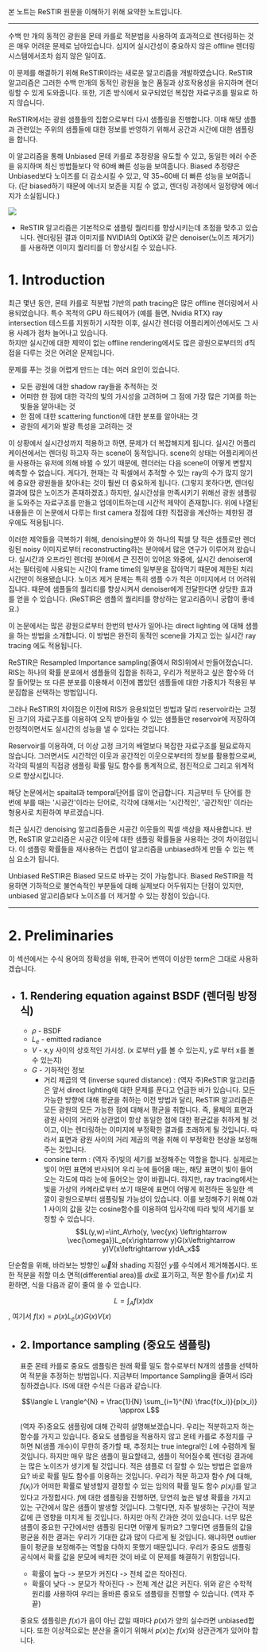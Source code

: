 
본 노트는 ReSTIR 원문을 이해하기 위해 요약한 노트입니다.

---

수백 만 개의 동적인 광원을 몬테 카를로 적분법을 사용하여 효과적으로 렌더링하는 것은 매우 어려운 문제로 남아있습니다.
심지어 실시간성이 중요하지 않은 offline 렌더링 시스템에서조차 쉽지 않은 일이죠.

이 문제를 해결하기 위해 ReSTIR이라는 새로운 알고리즘을 개발하였습니다.
ReSTIR 알고리즘은 그러한 수백 만개의 동적인 광원을 높은 품질과 상호작용성을 유지하며 렌더링할 수 있게 도와줍니다.
또한, 기존 방식에서 요구되었던 복잡한 자료구조를 필요로 하지 않습니다.

ReSTIR에서는 광원 샘플들의 집합으로부터 다시 샘플링을 진행합니다.
이때 해당 샘플과 관련있는 주위의 샘플들에 대한 정보를 반영하기 위해서 공간과 시간에 대한 샘플링을 합니다.

이 알고리즘을 통해 Unbiased 몬테 카를로 추정량을 유도할 수 있고, 동일한 에러 수준을 유지하며 최신 방법들보다 약 60배 빠른 성능을 보여줍니다.
Biased 추정량은 Unbiased보다 노이즈를 더 감소시킬 수 있고, 약 35~60배 더 빠른 성능을 보여줍니다. (단 biased하기 때문에 에너지 보존을 지킬 수 없고, 렌더링 과정에서 일정량에 에너지가 소실됩니다.)

![](../../../../images/Pasted%20image%2020240603221243.png)
- ReSTIR 알고리즘은 기본적으로 샘플링 퀄리티를 향상시키는데 초점을 맞추고 있습니다. 렌더링된 결과 이미지를 NVIDIA의 OptiX와 같은 denoiser(노이즈 제거기)를 사용하면 이미지 퀄리티를 더 향상시킬 수 있습니다.

# 1. Introduction

최근 몇년 동안, 몬테 카를로 적분법 기반의 path tracing은 많은 offline 렌더링에서 사용되었습니다. 
특수 목적의 GPU 하드웨어가 (예를 들면, Nvidia RTX) ray intersection 테스트를 지원하기 시작한 이후, 실시간 렌더링 어플리케이션에서도 그 사용 사례가 점차 늘어나고 있습니다.  
하지만 실시간에 대한 제약이 없는 offline rendering에서도 많은 광원으로부터의 d직접을 다루는 것은 어려운 문제입니다. 
 
문제를 푸는 것을 어렵게 만드는 데는 여러 요인이 있습니다.
  - 모든 광원에 대한 shadow ray들을 추적하는 것
  - 어떠한 한 점에 대한 각각의 빛의 가시성을 고려하며 그 점에 가장 많은 기여를 하는 빛들을 알아내는 것
  - 한 점에 대한 scattering function에 대한 분포를 알아내는 것
  - 광원의 세기와 발광 특성을 고려하는 것

이 상황에서 실시간성까지 적용하고 하면, 문제가 더 복잡해지게 됩니다. 
실시간 어플리케이션에서는 렌더링 하고자 하는 scene이 동적입니다. scene의 상태는 어플리케이션을 사용하는 유저에 의해 바뀔 수 있기 때문에, 렌더러는 다음 scene이 어떻게 변할지 예측할 수 없습니다.
게다가, 현재는 각 픽셀에서 추적할 수 있는 ray의 수가 많지 않기에 중요한 광원들을 찾아내는 것이 훨씬 더 중요하게 됩니다. (그렇지 못하다면, 렌더링 결과에 많은 노이즈가 존재하겠죠.)
하지만, 실시간성을 만족시키기 위해선 광원 샘플링을 도와주는 자료구조를 만들고 업데이트하는데 시간적 제약이 존재합니다.
위에 나열된 내용들은 이 논문에서 다루는 first camera 정점에 대한 직접광을 계산하는 제한된 경우에도 적용됩니다.

이러한 제약들을 극복하기 위해, denoising분야 와 하나의 픽셀 당 적은 샘플로만 렌더링된 noisy 이미지로부터 reconstructing하는 분야에서 많은 연구가 이루어져 왔습니다. 
실시간과 오프라인 렌더링 분야에서 큰 진전이 있어온 와중에, 실시간 denoiser에서는 필터링에 사용되는 시간이 frame time의 일부분을 잡아먹기 때문에 제한된 처리 시간만이 허용됐습니다. 
노이즈 제거 문제는 특히 샘플 수가 적은 이미지에서 더 어려워집니다. 때문에 샘플들의 퀄리티를 향상시켜서 denoiser에게 전달한다면 상당한 효과를 얻을 수 있습니다. (ReSTIR은 샘플의 퀄리티를 향상하는 알고리즘이니 궁합이 좋네요.)

이 논문에서는 많은 광원으로부터 한번의 반사가 일어나는 direct lighting 에 대해 샘플을 하는 방법을 소개합니다. 이 방법은 완전히 동적인 scene을 가지고 있는 실시간 ray tracing 에도 적용됩니다.

ReSTIR은 Resampled Importance sampling(줄여서 RIS)위에서 만들어졌습니다. 
RIS는 하나의 확률 분포에서 샘플들의 집합을 취하고, 우리가 적분하고 싶은 함수와 더 잘 들어맞는 또 다른 분포를 이용해서 이전에 뽑았던 샘플들에 대한 가중치가 적용된 부분집합을 선택하는 방법입니다.

그러나 ReSTIR의 차이점은 이전에 RIS가 응용되었던 방법과 달리 reservoir라는 고정된 크기의 자료구조를 이용하여 오직 받아들일 수 있는 샘플들만 reservoir에 저장하여 안정적이면서도 실시간의 성능을 낼 수 있다는 것입니다.

Reservoir를 이용하여, 더 이상 고정 크기의 배열보다 복잡한 자료구조를 필요로하지 않습니다. 그러면서도 시간적인 이웃과 공간적인 이웃으로부터의 정보를 활용함으로써, 각각의 픽셀의 직접광 샘플링 확률 밀도 함수를 통계적으로, 점진적으로 그리고 위계적으로 향상시킵니다.

해당 논문에서는 spaital과 temporal단어를 많이 언급합니다. 지금부터 두 단어를 한 번에 부를 때는 '시공간'이라는 단어로, 각각에 대해서는 '시간적인', '공간적인' 이라는 형용사로 치환하여 부르겠습니다.

최근 실시간 denoising 알고리즘들은 시공간 이웃들의 픽셀 색상을 재사용합니다. 반면, ReSTIR 알고리즘은 시공간 이웃에 대한 샘플링 확률들을 사용하는 것이 차이점입니다. 이 샘플링 확률들을 재사용하는 컨셉이 알고리즘을 unbiased하게 만들 수 있는 핵심 요소가 됩니다.

Unbiased ReSTIR은 Biased 모드로 바꾸는 것이 가능합니다. Biased ReSTIR을 적용하면 기하적으로 불연속적인 부분들에 대해 실제보다 어두워지는 단점이 있지만, unbiased 알고리즘보다 노이즈를 더 제거할 수 있는 장점이 있습니다.


---
# 2. Preliminaries

이 섹션에서는 수식 용어의 정확성을 위해, 한국어 번역이 이상한 term은 그대로 사용하겠습니다.

- ## 1. Rendering equation against BSDF (렌더링 방정식)
	- $\rho$ - BSDF 
	- $L_e$ - emitted radiance
	- $V$ - x,y 사이의 상호적인 가시성. (x 로부터 y를 볼 수 있는지, y로 부터 x를 볼 수 있는지)
	- $G$ - 기하적인 정보 
		- 거리 제곱의 역 (inverse squred distance) :
		  (역자 주)ReSTIR 알고리즘은 앞서 direct lighting에 대한 문제를 푼다고 언급한 바가 있습니다. 모든 가능한 방향에 대해 평균을 취하는 이전 방법과 달리, ReSTIR 알고리즘은 모든 광원의 모든 가능한 점에 대해서 평균을 취합니다. 
		  즉, 물체의 표면과 광원 사이의 거리와 상관없이 항상 동일한 점에 대한 평균값을 취하게 될 것이고, 이는 렌더링하는 이미지에 부정확한 결과를 초래하게 될 것입니다. 
		   따라서 표면과 광원 사이의 거리 제곱의 역을 취해 이 부정확한 현상을 보정해주는 것입니다.
		- consine term : (역자 주)빛의 세기를 보정해주는 역할을 합니다. 실제로는 빛이 어떤 표면에 반사되어 우리 눈에 들어올 때는, 해당 표면이 빛이 들어오는 각도에 따라 눈에 들어오는 양이 바뀝니다. 
		   하지만, ray tracing에서는 빛을 가상의 카메라로부터 쏘기 때문에 표면이 어떻게 회전하든 동일한 색깔이 광원으로부터 샘플링될 가능성이 있습니다. 
		   이를 보정해주기 위해 0과 1 사이의 값을 갖는 cosine함수를 이용하여 입사각에 따라 빛의 세기를 보정할 수 있습니다.
$$L(y,w)=\int_A\rho(y, \vec{yx} \leftrightarrow \vec{\omega})L_e(x\rightarrow y)G(x\leftrightarrow y)V(x\leftrightarrow y)dA_x$$

단순함을 위해, 바라보는 방향인 $\vec{\omega}$와 shading 지점인 $y$를 수식에서 제거해봅시다. 
또한 적분을 취할 미소 면적(differential area)를 $dx$로 표기하고, 적분 함수를 $f(x)$로 치환하면, 식을 다음과 같이 줄여 쓸 수 있습니다.

$$L = \int_Af(x)dx$$, 여기서 $f(x)=\rho(x)L_e(x)G(x)V(x)$

- ## 2. Importance sampling (중요도 샘플링)
	표준 몬테 카를로 중요도 샘플링은 원래 확률 밀도 함수로부터 N개의 샘플을 선택하여 적분을 추정하는 방법입니다.
	지금부터 Importance Sampling을 줄여서 IS라 칭하겠습니다.
	IS에 대한 수식은 다음과 같습니다.
	
	$$\langle L \rangle^{N} = \frac{1}{N} \sum_{i=1}^{N} \frac{f(x_i)}{p(x_i)} \approx L$$
	
	(역자 주)중요도 샘플링에 대해 간략히 설명해보겠습니다. 우리는 적분하고자 하는 함수를 가지고 있습니다. 
	중요도 샘플링을 적용하지 않고 몬테 카를로 추정치를 구하면 N(샘플 개수)이 무한히 증가할 때, 추정치는 true integral인 $L$에 수렴하게 될 것입니다. 하지만 매우 많은 샘플이 필요할테고, 샘플이 적어질수록 렌더링 결과에는 많은 노이즈가 생기게 될 것입니다.
	적은 샘플로 더 잘할 수 있는 방법은 없을까요? 바로 확률 밀도 함수를 이용하는 것입니다. 
	우리가 적분 하고자 함수 $f$에 대해, $f(x_i)$가 어떠한 확률로 발생할지 결정할 수 있는 임의의 확률 밀도 함수 $p(x_i)$를 알고 있다고 가정합시다.
	$f$에 대한 샘플링을 진행하면, 당연히 높은 발생 확률을 가지고 있는 구간에서 많은 샘플이 발생할 것입니다.
	그렇다면, 자주 발생하는 구간이 적분 값에 큰 영향을 미치게 될 것입니다. 
	하지만 아직 간과한 것이 있습니다. 
	너무 많은 샘플이 중요한 구간에서만 샘플링 된다면 어떻게 될까요? 그렇다면 샘플들의 값을 평균을 취한 결과는 우리가 기대한 값과 많이 다르게 될 것입니다. 왜냐하면 outlier들이 평균을 보정해주는 역할을 다하지 못했기 때문입니다.
	우리가 중요도 샘플링 공식에서 확률 값을 분모에 배치한 것이 바로 이 문제를 해결하기 위함입니다. 
	- 확률이 높다 -> 분모가 커진다 -> 전체 값은 작아진다.
	- 확률이 낮다 -> 분모가 작아진다 -> 전체 계산 값은 커진다.
	위와 같은 수학적 원리를 사용하여 우리는 올바른 중요도 샘플링을 진행할 수 있습니다.
	(역자 주 끝)
	
	중요도 샘플링은 $f(x)$가  음이 아닌 값일 때마다 $p(x)$가 양의 실수라면 unbiased합니다. 또한 이상적으로는 분산을 줄이기 위해서 $p(x)$는 $f(x)$와 상관관계가 있어야 합니다.